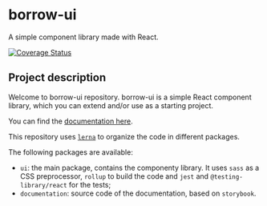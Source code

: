# borrow-ui

A simple component library made with React.

[![Coverage Status](https://coveralls.io/repos/github/borrow-ui/borrow-ui/badge.svg)](https://coveralls.io/github/borrow-ui/borrow-ui)

## Project description

Welcome to borrow-ui repository. borrow-ui is a simple React component library, which you can extend and/or use as a starting project.

You can find the [documentation here](https://docs.borrow-ui.dev/).

This repository uses [`lerna`](https://github.com/lerna/lerna) to organize the code in different packages.

The following packages are available:

- `ui`: the main package, contains the componenty library. It uses `sass` as a CSS preprocessor, `rollup` to build the code and `jest` and `@testing-library/react` for the tests;
- `documentation`: source code of the documentation, based on `storybook`.
